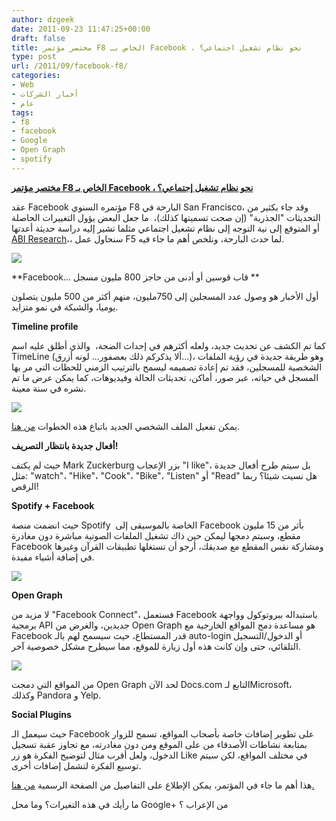 ```yaml
---
author: dzgeek
date: 2011-09-23 11:47:25+00:00
draft: false
title: مختصر مؤتمر F8 الخاص بـ Facebook ، نحو نظام تشغيل اجتماعي؟
type: post
url: /2011/09/facebook-f8/
categories:
- Web
- أخبار الشركات
- عام
tags:
- f8
- facebook
- Google
- Open Graph
- spotify
---
```


**[مختصر مؤتمر F8 الخاص بـ Facebook ، نحو نظام تشغيل إجتماعي؟](http://www.it-scoop.com/2011/09/facebook-f8/)**


عقد Facebook مؤتمره السنوي F8 البارحة في San Francisco، وقد جاء بكثير من التحديثات "الجذرية" (إن صحت تسميتها كذلك)،  ما جعل البعض يؤول التغييرات الحاصلة أو المتوقع إلى نية التوجه إلى نظام تشغيل اجتماعي مثلما تشير إليه دراسة حديثة أعدتها [ABI Research](http://www.mactech.com/2011/09/22/abi-research-facebook-needs-its-own-operating-system)،، سنحاول عمل F5 لما حدث البارحة، ونلخص أهم ما جاء فيه.

[![](http://www.it-scoop.com/wp-content/uploads/2011/09/facebook-f8.png)
](http://www.it-scoop.com/2011/09/facebook-f8/)

**Facebook... قاب قوسين أو أدنى من حاجز 800 مليون مسجل
**

أول الأخبار هو وصول عدد المسجلين إلى 750مليون، منهم أكثر من 500 مليون يتصلون يوميا، والشبكة في نمو متزايد.

**Timeline profile**

كما تم الكشف عن تحديث جديد، ولعله أكثرهم في إحداث الضجة،  والذي أطلق عليه اسم TimeLine (ألا يذكركم ذلك بعصفور... لونه أزرق...)، وهو طريقة جديدة في رؤية الملفات الشخصية للمسجلين، فقد تم إعادة تصميمه ليسمح بالترتيب الزمني للحظات التي مر بها المسجل في حياته، عبر صور، أماكن، تحديثات الحالة وفيديوهات، كما يمكن عرض ما تم نشره في سنة معينة.


![](http://i55.tinypic.com/acqslx.png)



يمكن تفعيل الملف الشخصي الجديد باتباع هذه الخطوات [من هنا](http://techcrunch.com/2011/09/22/how-to-enable-facebook-timeline/).

**أفعال جديدة بانتظار التصريف!**

حيث لم يكتف Mark Zuckerburg بزر الإعجاب "I like"، بل سيتم طرح أفعال جديدة مثل: "watch"، "Hike"، "Cook"، "Bike"، "Listen" أو "Read" هل نسيت شيئا؟ ربما الرقص!

**Spotify + Facebook**

حيث انضمت منصة Spotify  الخاصة بالموسيقى إلى Facebook بأثر من 15 مليون مقطع، وسيتم دمجها ليمكن حين ذاك تشغيل الملفات الصوتية مباشرة دون مغادرة Facebook ومشاركة نفس المقطع مع صديقك، أرجو أن تستغلها تطبيقات القرآن وغيرها في إضافة أشياء مفيدة.

![](http://farm5.static.flickr.com/4129/5178769981_65cee40aac.jpg)


**Open Graph**

لا مزيد من "Facebook Connect"، فستعمل Facebook باستبداله ببروتوكول وواجهة برمجية API جديدين، والغرض من Open Graph هو مساعدة دمج المواقع الخارجية مع Facebook قدر المستطاع، حيث سيسمح لهم بالـ auto-login أو الدخول/التسجيل التلقائي، حتى وإن كانت هذه أول زيارة للموقع، مما سيطرح مشكل خصوصية آخر.

![](http://4.mshcdn.com/wp-content/uploads/2010/04/facebookgraph.jpg)


من المواقع التي دمجت Open Graph لحد الآن Docs.com التابع لـMicrosoft، وكذلك Pandora و Yelp.

**Social Plugins**

حيث سيعمل الـ Facebook على تطوير إضافات خاصة بأصحاب المواقع، تسمح للزوار بمتابعة نشاطات الأصدقاء من على الموقع ومن دون مغادرته، مع تجاوز عقبة تسجيل الدخول، ولعل أقرب مثال لتوضيح الفكرة هو زر Like في مختلف المواقع، لكن سيتم توسيع الفكرة لتشمل إضافات أخرى.

هذا أهم ما جاء في المؤتمر، يمكن الإطلاع على التفاصيل من الصفحة الرسمية [من هنا.](https://www.facebook.com/f8)

ما رأيك في هذه التغيرات؟ وما محل Google+ من الإعراب ؟
